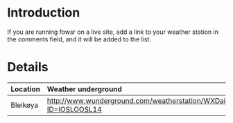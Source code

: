 # Introduction #

If you are running fowsr on a live site, add a link to your weather station in the comments field, and it will be added to the list.

# Details #

| **Location** | **Weather underground** | **PWS weather** |
|:-------------|:------------------------|:----------------|
| Bleikøya    | http://www.wunderground.com/weatherstation/WXDailyHistory.asp?ID=IOSLOOSL14 | http://www.pwsweather.com/obs/BLEIKOYA.html |